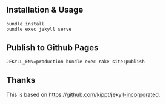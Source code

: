 ## Installation & Usage

    bundle install
    bundle exec jekyll serve

## Publish to Github Pages

    JEKYLL_ENV=production bundle exec rake site:publish

## Thanks

This is based on https://github.com/kippt/jekyll-incorporated.
